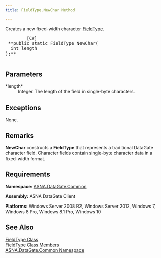 ```yaml
---
title: FieldType.NewChar Method

---
```


Creates a new fixed-width character [ FieldType](field-type-class.html).
<pre class="prettyprint">        <span class="lang">[C#]</span>
 **public static FieldType NewChar(<br />  int length<br />);** 
      </pre>

## Parameters

<dl>
        <dt>
 *length* 
        </dt>
        <dd>Integer.  The length of the field in single-byte characters.</dd>
</dl>

## Exceptions

None.
## Remarks

**NewChar** constructs a **FieldType** that represents a traditional DataGate character field. Character fields contain single-byte character data in a fixed-width format. 
## Requirements

**Namespace:** [ASNA.DataGate.Common](datagate-common-namespace.html)

**Assembly:** ASNA DataGate Client

**Platforms:** Windows Server 2008 R2, Windows Server 2012, Windows 7, Windows 8 Pro, Windows 8.1 Pro, Windows 10
## See Also


[FieldType Class](field-type-class.html)
      <br />
[FieldType Class Members](field-type-members.html)
      <br />
[ASNA.DataGate.Common Namespace](datagate-common-namespace.html)

